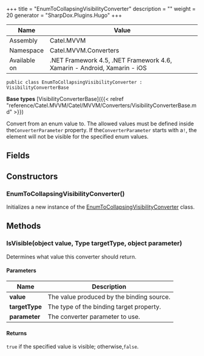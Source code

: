 

+++
title = "EnumToCollapsingVisibilityConverter" 
description = ""
weight = 20
generator = "SharpDox.Plugins.Hugo"
+++

Name|Value
---|---
Assembly|Catel.MVVM
Namespace|Catel.MVVM.Converters
Available on|.NET Framework 4.5, .NET Framework 4.6, Xamarin - Android, Xamarin - iOS

```
public class EnumToCollapsingVisibilityConverter : VisibilityConverterBase
```

**Base types**
[VisibilityConverterBase]({{&lt; relref "reference/Catel.MVVM/Catel/MVVM/Converters/VisibilityConverterBase.md" &gt;}})

Convert from an enum value to. The allowed values must be defined inside the`ConverterParameter` property. If the`ConverterParameter` starts with a`!`, the element will not be visible for the specified enum values.

## Fields

## Constructors

### EnumToCollapsingVisibilityConverter()

Initializes a new instance of the [EnumToCollapsingVisibilityConverter](#) class.

## Methods

### IsVisible(object value, Type targetType, object parameter)

Determines what value this converter should return.

#### Parameters

Name|Description
---|---
**value**|The value produced by the binding source.
**targetType**|The type of the binding target property.
**parameter**|The converter parameter to use.

#### Returns

`true` if the specified value is visible; otherwise,`false`.

